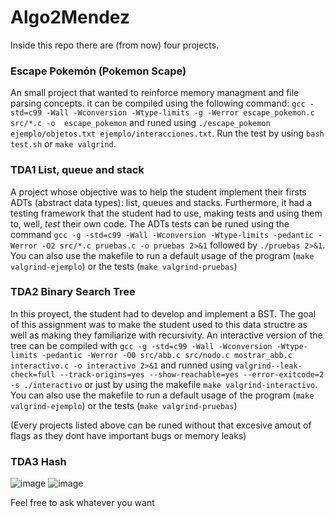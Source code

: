 # Algo2Mendez

Inside this repo there are (from now) four projects.
### Escape Pokemón (Pokemon Scape)
An small project that wanted to reinforce memory managment and file parsing concepts. it can be compiled using the following command: `gcc -std=c99 -Wall -Wconversion -Wtype-limits -g -Werror escape_pokemon.c src/*.c -o  escape_pokemon` and runed using `./escape_pokemon ejemplo/objetos.txt ejemplo/interacciones.txt`. Run the test by using `bash test.sh` or `make valgrind`.
### TDA1 List, queue and stack
A project whose objective was to help the student implement their firsts ADTs (abstract data types): list, queues and stacks. Furthermore, it had a testing framework that the student had to use, making tests and using them to, well, *test* their own code.
The ADTs tests can be runed using the command `gcc -g -std=c99 -Wall -Wconversion -Wtype-limits -pedantic -Werror -O2 src/*.c pruebas.c -o pruebas 2>&1` followed by `./pruebas 2>&1`. 
You can also use the makefile to run a default usage of the program (`make valgrind-ejemplo`) or the tests (`make valgrind-pruebas`)


### TDA2 Binary Search Tree
In this proyect, the student had to develop and implement a BST. The goal of this assignment was to make the student used to this data structre as well as making they familiarize with recursivity. An interactive version of the tree can be compiled with  `gcc -g -std=c99 -Wall -Wconversion -Wtype-limits -pedantic -Werror -O0 src/abb.c src/nodo.c mostrar_abb.c interactivo.c -o interactivo 2>&1` and runned using `valgrind--leak-check=full --track-origins=yes --show-reachable=yes --error-exitcode=2 -s ./interactivo` or just by using the makefile `make valgrind-interactivo`.  You can also use the makefile to run a default usage of the program (`make valgrind-ejemplo`) or the tests (`make valgrind-pruebas`)

(Every projects listed above can be runed without that excesive amout of flags as they dont have important bugs or memory leaks)

### TDA3 Hash

![image](https://user-images.githubusercontent.com/63552496/172411206-02e2b304-f74b-451f-b753-13ea0dab06f4.png)
![image](https://user-images.githubusercontent.com/63552496/172411343-aafb7a46-7f68-4d83-aacf-55982a63b790.png)


Feel free to ask whatever you want

